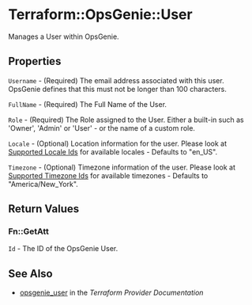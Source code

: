 # Terraform::OpsGenie::User

Manages a User within OpsGenie.

## Properties

`Username` - (Required) The email address associated with this user. OpsGenie defines that this must not be longer than 100 characters.

`FullName` - (Required) The Full Name of the User.

`Role` - (Required) The Role assigned to the User. Either a built-in such as 'Owner', 'Admin' or 'User' - or the name of a custom role.

`Locale` - (Optional) Location information for the user. Please look at [Supported Locale Ids](https://www.opsgenie.com/docs/miscellaneous/supported-locales) for available locales - Defaults to "en_US".

`Timezone` - (Optional) Timezone information of the user. Please look at [Supported Timezone Ids](https://www.opsgenie.com/docs/miscellaneous/supported-timezone-ids) for available timezones - Defaults to "America/New_York".


## Return Values

### Fn::GetAtt

`Id` - The ID of the OpsGenie User.

## See Also

* [opsgenie_user](https://www.terraform.io/docs/providers/opsgenie/r/user.html) in the _Terraform Provider Documentation_